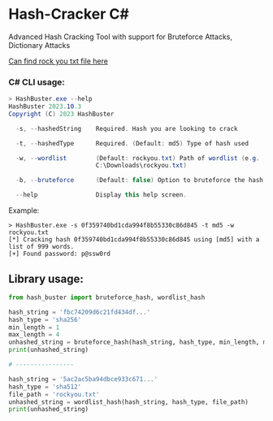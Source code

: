 # Hash-Cracker C#
Advanced Hash Cracking Tool with support for Bruteforce Attacks, Dictionary Attacks


[Can find rock you txt file here](https://github.com/danielmiessler/SecLists/tree/master/Passwords)


### C# CLI usage:
```csharp
> HashBuster.exe --help
HashBuster 2023.10.3
Copyright (C) 2023 HashBuster

  -s, --hashedString    Required. Hash you are looking to crack

  -t, --hashedType      Required. (Default: md5) Type of hash used

  -w, --wordlist        (Default: rockyou.txt) Path of wordlist (e.g.
                        C:\Downloads\rockyou.txt)

  -b, --bruteforce      (Default: false) Option to bruteforce the hash

  --help                Display this help screen.

```

Example:
```
> HashBuster.exe -s 0f359740bd1cda994f8b55330c86d845 -t md5 -w rockyou.txt
[*] Cracking hash 0f359740bd1cda994f8b55330c86d845 using [md5] with a list of 999 words.
[+] Found password: p@ssw0rd
```

## Library usage:
```python
from hash_buster import bruteforce_hash, wordlist_hash

hash_string = 'fbc74209d6c21fd434df...'
hash_type = 'sha256'
min_length = 1
max_length = 4
unhashed_string = bruteforce_hash(hash_string, hash_type, min_length, max_length)
print(unhashed_string) 

# ----------------

hash_string = '5ac2ac5ba94dbce933c671...'
hash_type = 'sha512'
file_path = 'rockyou.txt'
unhashed_string = wordlist_hash(hash_string, hash_type, file_path)
print(unhashed_string) 
```
